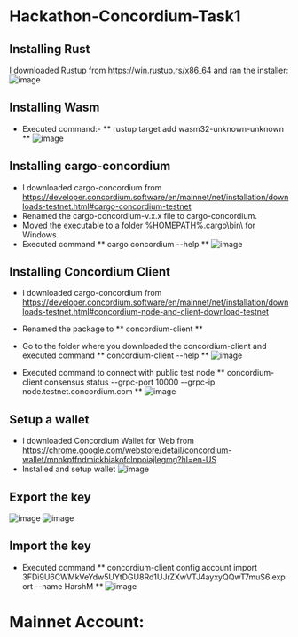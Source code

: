 # Hackathon-Concordium-Task1

## Installing Rust
I downloaded Rustup from https://win.rustup.rs/x86_64 and ran the installer:
![image](https://user-images.githubusercontent.com/35626990/218310948-faf2cbd2-c657-42bc-acdc-2fe4b63feef6.png)

## Installing Wasm
* Executed command:- ** rustup target add wasm32-unknown-unknown **
![image](https://user-images.githubusercontent.com/35626990/218311141-7d4b7385-8e23-439f-9485-05b2e70563cc.png)

## Installing cargo-concordium
* I downloaded cargo-concordium from https://developer.concordium.software/en/mainnet/net/installation/downloads-testnet.html#cargo-concordium-testnet
* Renamed the cargo-concordium-v.x.x file to cargo-concordium.
* Moved the executable to a folder %HOMEPATH%\.cargo\bin\ for Windows.
* Executed command ** cargo concordium --help **
![image](https://user-images.githubusercontent.com/35626990/218311482-604300a1-d402-40a6-b033-9f41525b2eb2.png)

## Installing Concordium Client
* I downloaded cargo-concordium from https://developer.concordium.software/en/mainnet/net/installation/downloads-testnet.html#concordium-node-and-client-download-testnet
* Renamed the package to ** concordium-client **
* Go to the folder where you downloaded the concordium-client and executed command ** concordium-client --help **
![image](https://user-images.githubusercontent.com/35626990/218311710-dc11dd67-dabc-49e2-a805-e485a9f00838.png)

* Executed command to connect with public test node ** concordium-client consensus status --grpc-port 10000 --grpc-ip node.testnet.concordium.com **
![image](https://user-images.githubusercontent.com/35626990/218311793-2abcb0f0-7949-4173-8161-ba65d00ee703.png)

## Setup a wallet
* I downloaded Concordium Wallet for Web from https://chrome.google.com/webstore/detail/concordium-wallet/mnnkpffndmickbiakofclnpoiajlegmg?hl=en-US
* Installed and setup wallet 
![image](https://user-images.githubusercontent.com/35626990/218311900-0f2ffa06-0c8a-4e7c-b01b-47df0a49956c.png)

## Export the key
![image](https://user-images.githubusercontent.com/35626990/218311949-d12dcf3c-813b-48a4-87af-1007e865e101.png)
![image](https://user-images.githubusercontent.com/35626990/218312018-74762cb9-c3c0-4f3c-8eba-4937c2394b58.png)

## Import the key
* Executed command ** concordium-client config account import 3FDi9U6CWMkVeYdw5UYtDGU8Rd1UJrZXwVTJ4ayxyQQwT7muS6.export --name HarshM **
![image](https://user-images.githubusercontent.com/35626990/218312128-aa419863-2b04-46bf-82ef-382fdf55ade2.png)

# Mainnet Account:



